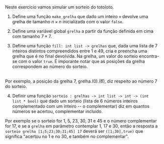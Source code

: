 <script>
MathJax = {
  loader: {load: ['input/asciimath', 'output/chtml']},
  asciimath: {
    delimiters: [['$','$'], ['`','`']]
  }
}
</script>

<script src="https://polyfill.io/v3/polyfill.min.js?features=es6"></script>
<script type="text/javascript" id="MathJax-script" async
  src="https://cdn.jsdelivr.net/npm/mathjax@3/es5/startup.js"></script>

Neste exercício vamos simular um sorteio do totoloto.

1. Define uma função `make_grelha` que dado um inteiro `n` devolve uma grelha de tamanho $n\times n$ inicializada com o valor `false`.

2. Define uma variável global `grelha` a partir da função definida em cima com tamanho $7 \times 7$.

3.  Define uma função `fill: int list -> grelhas` que, dada uma lista de $7$ inteiros distintos compreendidos entre $1$ e $49$, cria e preencha uma grelha  que é no final devolvida. Na grelha, um valor do sorteio encontra-se com o valor `true`. É imporante notar que as posições da grelha correspondem ao número do sorteio.<br/>
<br/>
Por exemplo, a posição da grelha 7, grelha.(0).(6), diz respeito ao número 7 do sorteio.


4. Definir uma função `sorteio : grelhas -> int list -> int -> (int list * bool)` que dado um sorteio (lista de $6$ números  inteiros complementado com um inteiro -- o complementar) diz em quantos números se acertou, complementar incluído. 

Por exemplo se o sorteio for $1$, $5$, $23$, $30$, $31$ e $45$  e o número complementar for $17$, e se a `grelha` em parâmetro contemplar $1$, $17$  e $30$, então a resposta a `sorteio grelha [1;5;23;30;31;45] 17` deverá ser `([1;30],true)` que significa  "acertou no $1$ e no $30$, e também no complementar".